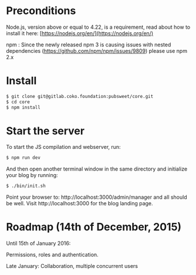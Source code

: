 # Preconditions

Node.js, version above or equal to 4.22, is a requirement, read about how to install it here: [https://nodejs.org/en/](https://nodejs.org/en/)

npm : Since the newly released npm 3 is causing issues with nested dependencies (https://github.com/npm/npm/issues/9809) please use npm 2.x


# Install

```bash
$ git clone git@gitlab.coko.foundation:pubsweet/core.git
$ cd core
$ npm install
```

# Start the server

To start the JS compilation and webserver, run:
```bash
$ npm run dev
```

And then open another terminal window in the same directory and initialize your blog by running:
```bash
$ ./bin/init.sh
```

Point your browser to: http://localhost:3000/admin/manager and all should be well. Visit http://localhost:3000 for the blog landing page.

# Roadmap (14th of December, 2015)

Until 15th of January 2016:

Permissions, roles and authentication.

Late January: Collaboration, multiple concurrent users
